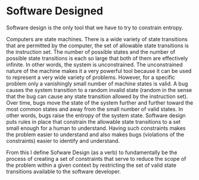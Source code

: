 # Software Designed
Software design is the only tool that we have to try to constrain entropy.

Computers are state machines. There is a wide variety of state transitions that are permitted by the computer, the set of allowable state transitions is the instruction set. The number of possible states and the number of possible state transitions is each so large that both of them are effectively infinite. In other words, the system is unconstrained. The unconstrained nature of the machine makes it a very powerful tool because it can be used to represent a very wide variety of problems. However, for a specific problem only a vanishingly small number of machine states is valid. A bug causes the system transition to a random invalid state (random in the sense that the bug can cause any state transition allowed by the instruction set). Over time, bugs move the state of the system further and further toward the most common states and away from the small number of valid states. In other words, bugs raise the entropy of the system state. Software design puts rules in place that constrain the allowable state transitions to a set small enough for a human to understand. Having such constraints makes the problem easier to understand and also makes bugs (violations of the constraints) easier to identify and understand.

From this I define Sofware Design (as a verb) to fundamentally be the process of creating a set of constraints that serve to reduce the scope of the problem within a given context by restricting the set of valid state transitions available to the software developer.
